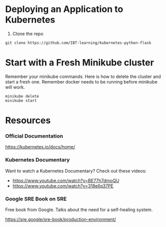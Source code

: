 # Deploying an Application to Kubernetes

1. Clone the repo
```
git clone https://github.com/IBT-learning/kubernetes-python-flask
```

# Start with a Fresh Minikube cluster

Remember your minikube commands. Here is how to delete the cluster and start a fresh one. Remember docker needs to be running before minikube will work.
```
minikube delete
minikube start
```

# Resources

### Official Documentation
https://kubernetes.io/docs/home/


### Kubernetes Documentary
Want to watch a Kubernetes Documentary? Check out these videos:

- https://www.youtube.com/watch?v=BE77h7dmoQU
- https://www.youtube.com/watch?v=318elIq37PE


### Google SRE Book on SRE
Free book from Google. Talks about the need for a self-healing system.

https://sre.google/sre-book/production-environment/
